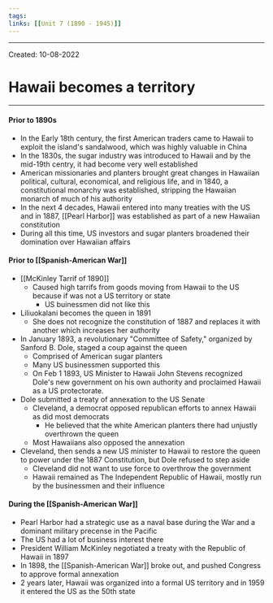 ```yaml
---
tags: 
links: [[Unit 7 (1890 - 1945)]]
---
```

---
Created: 10-08-2022
# Hawaii becomes a territory
---
#### Prior to 1890s
- In the Early 18th century, the first American traders came to Hawaii to exploit the island's sandalwood, which was highly valuable in China
- In the 1830s, the sugar industry was introduced to Hawaii and by the mid-19th centry, it had become very well established
- American missionaries and planters brought great changes in Hawaiian political, cultural, economical, and religious life, and in 1840, a constitutional monarchy was established, stripping the Hawaiian monarch of much of his authority
- In the next 4 decades, Hawaii entered into many treaties with the US and in 1887, [[Pearl Harbor]] was established as part of a new Hawaiian constitution
- During all this time, US investors and sugar planters broadened their domination over Hawaiian affairs

#### Prior to [[Spanish-American War]]
- [[McKinley Tarrif of 1890]]
	- Caused high tarrifs from goods moving from Hawaii to the US because if was not a US territory or state
		- US buinessmen did not like this
- Liliuokalani becomes the queen in 1891
	- She does not recognize the constitution of 1887 and replaces it with another which increases her authority
- In January 1893, a revolutionary "Committee of Safety," organized by Sanford B. Dole, staged a coup against the queen
	- Comprised of American sugar planters
	- Many US businessmen supported this
	- On Feb 1 1893, US Minister to Hawaii John Stevens recognized Dole's new government on his own authority and proclaimed Hawaii as a US protectorate.
- Dole submitted a treaty of annexation to the US Senate
	- Cleveland, a democrat opposed republican efforts to annex Hawaii as did most democrats
		- He believed that the white American planters there had unjustly overthrown the queen
	- Most Hawaiians also opposed the annexation
- Cleveland, then sends a new US minister to Hawaii to restore the queen to power under the 1887 Constitution, but Dole refused to step aside
	- Cleveland did not want to use force to overthrow the government
	- Hawaii remained as The Independent Republic of Hawaii, mostly run by the businessmen and their influence

#### During the [[Spanish-American War]]
- Pearl Harbor had a strategic use as a naval base during the War and a dominant military precense in the Pacific
- The US had a lot of business interest there
- President William McKinley negotiated a treaty with the Republic of Hawaii in 1897
- In 1898, the [[Spanish-American War]] broke out, and pushed Congress to approve formal annexation
- 2 years later, Hawaii was organized into a formal US territory and in 1959 it entered the US as the 50th state
